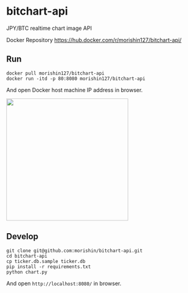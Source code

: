 # bitchart-api
JPY/BTC realtime chart image API

Docker Repository https://hub.docker.com/r/morishin127/bitchart-api/

## Run
```
docker pull morishin127/bitchart-api
docker run -itd -p 80:8080 morishin127/bitchart-api
```
And open Docker host machine IP address in browser.

<img src="https://cloud.githubusercontent.com/assets/1413408/11913321/3e2b9ffc-a6a3-11e5-8651-be15435bd840.png" width="320"/>

## Develop
```
git clone git@github.com:morishin/bitchart-api.git
cd bitchart-api
cp ticker.db.sample ticker.db
pip install -r requirements.txt
python chart.py
```
And open `http://localhost:8080/` in browser.
